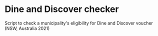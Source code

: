 # Dine and Discover checker

Script to check a municipality's eligibility for Dine and Discover voucher (NSW, Australia 2021)

